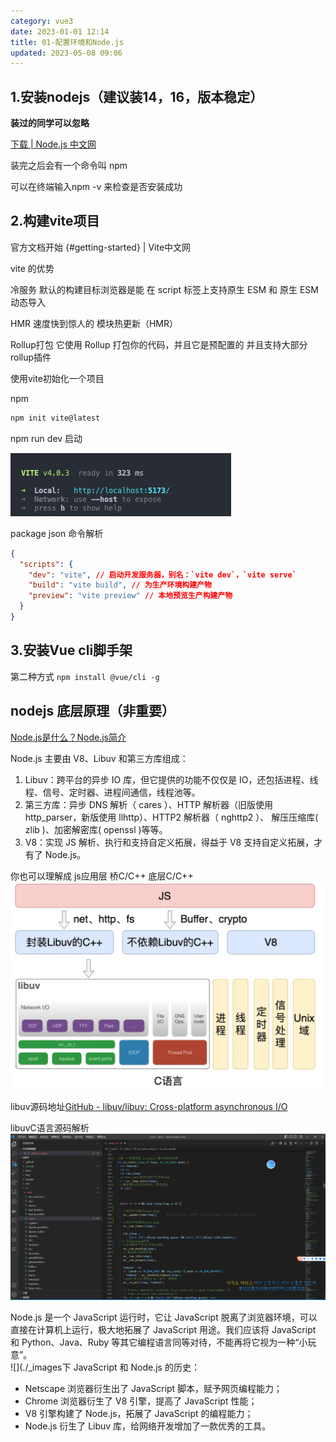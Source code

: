 ```yaml
---
category: vue3
date: 2023-01-01 12:14
title: 01-配置环境和Node.js
updated: 2023-05-08 09:06
---
```


## 1.安装nodejs（建议装14，16，版本稳定）

**装过的同学可以忽略**

[下载 | Node.js 中文网](http://nodejs.cn/download/current/ "下载 | Node.js 中文网")

装完之后会有一个命令叫 npm

可以在终端输入npm -v 来检查是否安装成功


## 2.构建vite项目
官方文档开始 {#getting-started} | Vite中文网

vite 的优势

 冷服务   默认的构建目标浏览器是能 在 script 标签上支持原生 ESM 和 原生 ESM 动态导入

 HMR  速度快到惊人的 模块热更新（HMR）

Rollup打包  它使用 Rollup 打包你的代码，并且它是预配置的 并且支持大部分rollup插件

使用vite初始化一个项目

npm
```sh
npm init vite@latest
```

npm run dev 启动

![](./_images/image-2023-01-01_12-17-25-309-01-配置环境.png)


package json 命令解析

```json
{
  "scripts": {
    "dev": "vite", // 启动开发服务器，别名：`vite dev`，`vite serve`
    "build": "vite build", // 为生产环境构建产物
    "preview": "vite preview" // 本地预览生产构建产物
  }
}
```


## 3.安装Vue cli脚手架 

第二种方式
`npm install @vue/cli -g`

## nodejs 底层原理（非重要）

[Node.js是什么？Node.js简介](http://c.biancheng.net/view/9338.html)

Node.js 主要由 V8、Libuv 和第三方库组成：

1. Libuv：跨平台的异步 IO 库，但它提供的功能不仅仅是 IO，还包括进程、线程、信号、定时器、进程间通信，线程池等。
2. 第三方库：异步 DNS 解析（ cares ）、HTTP 解析器（旧版使用 http_parser，新版使用 llhttp）、HTTP2 解析器（ nghttp2 ）、 解压压缩库( zlib )、加密解密库( openssl )等等。
3. V8：实现 JS 解析、执行和支持自定义拓展，得益于 V8 支持自定义拓展，才有了 Node.js。

你也可以理解成 js应用层  桥C/C++  底层C/C++ 
![](./_images/image-2023-01-01_12-19-18-059-01-配置环境.png)

libuv源码地址[GitHub - libuv/libuv: Cross-platform asynchronous I/O](https://github.com/libuv/libuv "GitHub - libuv/libuv: Cross-platform asynchronous I/O")

libuvC语言源码解析
![](./_images/image-2023-01-01_12-20-04-186-01-配置环境.png)

Node.js 是一个 JavaScript 运行时，它让 JavaScript 脱离了浏览器环境，可以直接在计算机上运行，极大地拓展了 JavaScript 用途。我们应该将 JavaScript 和 Python、Java、Ruby 等其它编程语言同等对待，不能再将它视为一种“小玩意”。  
![](./_images下 JavaScript 和 Node.js 的历史：

-   Netscape 浏览器衍生出了 JavaScript 脚本，赋予网页编程能力；
-   Chrome 浏览器衍生了 V8 引擎，提高了 JavaScript 性能；
-   V8 引擎构建了 Node.js，拓展了 JavaScript 的编程能力；
-   Node.js 衍生了 Libuv 库，给网络开发增加了一款优秀的工具。